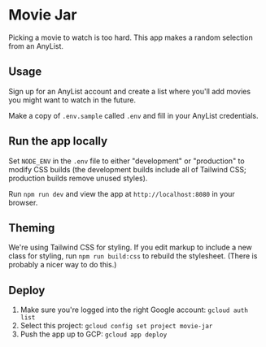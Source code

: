# Movie Jar

Picking a movie to watch is too hard. This app makes a random selection from an AnyList.

## Usage

Sign up for an AnyList account and create a list where you'll add movies you might want to watch in the future.

Make a copy of `.env.sample` called `.env` and fill in your AnyList credentials.

## Run the app locally

Set `NODE_ENV` in the `.env` file to either "development" or "production" to modify CSS builds (the development builds include all of Tailwind CSS; production builds remove unused styles).

Run `npm run dev` and view the app at `http://localhost:8080` in your browser.

## Theming

We're using Tailwind CSS for styling. If you edit markup to include a new class for styling,
run `npm run build:css` to rebuild the stylesheet. (There is probably a nicer way to do this.)

## Deploy

1. Make sure you're logged into the right Google account: `gcloud auth list`
2. Select this project: `gcloud config set project movie-jar`
3. Push the app up to GCP: `gcloud app deploy`